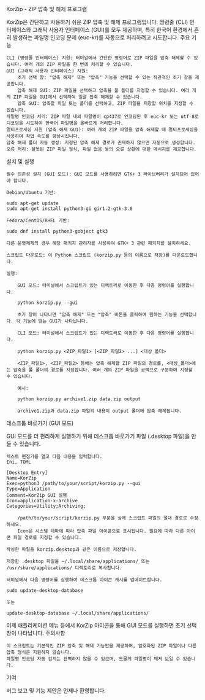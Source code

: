 KorZip - ZIP 압축 및 해제 프로그램

KorZip은 간단하고 사용하기 쉬운 ZIP 압축 및 해제 프로그램입니다. 명령줄 (CLI) 인터페이스와 그래픽 사용자 인터페이스 (GUI)를 모두 제공하며, 특히 한국어 환경에서 흔히 발생하는 파일명 인코딩 문제 (euc-kr)를 자동으로 처리하려고 시도합니다.
주요 기능

    CLI (명령줄 인터페이스) 지원: 터미널에서 간단한 명령어로 ZIP 파일을 압축 해제할 수 있습니다. 여러 개의 ZIP 파일을 한 번에 처리할 수 있습니다.
    GUI (그래픽 사용자 인터페이스) 지원:
        초기 선택 창: "압축 해제" 또는 "압축" 기능을 선택할 수 있는 직관적인 초기 창을 제공합니다.
        압축 해제 GUI: ZIP 파일을 선택하고 압축을 풀 폴더를 지정할 수 있습니다. 여러 개의 ZIP 파일을 GUI에서 선택하여 일괄 압축 해제할 수 있습니다.
        압축 GUI: 압축할 파일 또는 폴더를 선택하고, ZIP 파일을 저장할 위치를 지정할 수 있습니다.
    파일명 인코딩 처리: ZIP 파일 내의 파일명이 cp437로 인코딩된 후 euc-kr 또는 utf-8로 디코딩을 시도하여 한국어 파일명을 올바르게 처리합니다.
    멀티프로세싱 지원 (압축 해제 GUI): 여러 개의 ZIP 파일을 압축 해제할 때 멀티프로세싱을 사용하여 작업 속도를 향상시킵니다.
    압축 해제 폴더 자동 생성: 지정된 압축 해제 경로가 존재하지 않으면 자동으로 생성합니다.
    오류 처리: 잘못된 ZIP 파일 형식, 파일 없음 등의 오류 상황에 대한 메시지를 제공합니다.

설치 및 실행

    필수 의존성 설치 (GUI 모드): GUI 모드를 사용하려면 GTK+ 3 라이브러리가 설치되어 있어야 합니다.

    Debian/Ubuntu 기반:

    sudo apt-get update
    sudo apt-get install python3-gi gir1.2-gtk-3.0

    Fedora/CentOS/RHEL 기반:

    sudo dnf install python3-gobject gtk3

    다른 운영체제의 경우 해당 패키지 관리자를 사용하여 GTK+ 3 관련 패키지를 설치하세요.

    스크립트 다운로드: 이 Python 스크립트 (korzip.py 등의 이름으로 저장)를 다운로드합니다.

    실행:

        GUI 모드: 터미널에서 스크립트가 있는 디렉토리로 이동한 후 다음 명령어를 실행합니다.

        python korzip.py --gui

        초기 창이 나타나면 "압축 해제" 또는 "압축" 버튼을 클릭하여 원하는 기능을 선택합니다. 각 기능에 맞는 GUI가 나타납니다.

        CLI 모드: 터미널에서 스크립트가 있는 디렉토리로 이동한 후 다음 명령어를 실행합니다.

        python korzip.py <ZIP_파일1> [<ZIP_파일2> ...] <대상_폴더>

        <ZIP_파일1>, <ZIP_파일2> 등에는 압축 해제할 ZIP 파일의 경로를, <대상_폴더>에는 압축을 풀 폴더의 경로를 지정합니다. 여러 개의 ZIP 파일을 공백으로 구분하여 지정할 수 있습니다.

        예시:

        python korzip.py archive1.zip data.zip output

        archive1.zip과 data.zip 파일의 내용이 output 폴더에 압축 해제됩니다.

데스크톱 바로가기 (GUI 모드)

GUI 모드를 더 편리하게 실행하기 위해 데스크톱 바로가기 파일 (.desktop 파일)을 만들 수 있습니다.

    텍스트 편집기를 열고 다음 내용을 입력합니다.
    Ini, TOML

    [Desktop Entry]
    Name=KorZip
    Exec=python3 /path/to/your/script/korzip.py --gui
    Type=Application
    Comment=KorZip GUI 실행
    Icon=application-x-archive
    Categories=Utility;Archiving;

        /path/to/your/script/korzip.py 부분을 실제 스크립트 파일의 절대 경로로 수정하세요.
        Icon은 시스템 테마에 따라 압축 파일 아이콘으로 표시됩니다. 필요에 따라 다른 아이콘 파일 경로를 지정할 수 있습니다.

    작성한 파일을 korzip.desktop과 같은 이름으로 저장합니다.

    저장한 .desktop 파일을 ~/.local/share/applications/ 또는 /usr/share/applications/ 디렉토리로 복사합니다.

    터미널에서 다음 명령어를 실행하여 데스크톱 아이콘 캐시를 업데이트합니다.

    sudo update-desktop-database

    또는

    update-desktop-database ~/.local/share/applications/

이제 애플리케이션 메뉴 등에서 KorZip 아이콘을 통해 GUI 모드를 실행하면 초기 선택 창이 나타납니다.
주의사항

    이 스크립트는 기본적인 ZIP 압축 및 해제 기능만을 제공하며, 암호화된 ZIP 파일이나 다른 압축 형식은 지원하지 않습니다.
    파일명 인코딩 자동 감지는 완벽하지 않을 수 있으며, 드물게 파일명이 깨져 보일 수 있습니다.

기여

버그 보고 및 기능 제안은 언제나 환영합니다.
